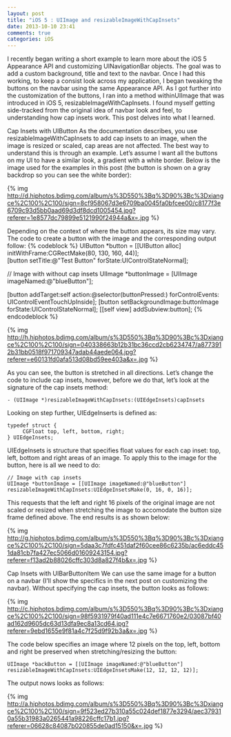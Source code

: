 ```yaml
---
layout: post
title: "iOS 5 : UIImage and resizableImageWithCapInsets"
date: 2013-10-10 23:41
comments: true
categories: iOS
---
```



I recently began writing a short example to learn more about the iOS 5 Appearance API and customizing UINavigationBar objects. The goal was to add a custom background, title and text to the navbar. Once I had this working, to keep a consist look across my application, I began tweaking the buttons on the navbar using the same Appearance API.
As I got further into the customization of the buttons, I ran into a method withinUIImage that was introduced in iOS 5, resizableImageWithCapInsets. I found myself getting side-tracked from the original idea of navbar look and feel, to understanding how cap insets work. This post delves into what I learned.


Cap Insets with UIButton
As the documentation describes, you use resizableImageWithCapInsets to add cap insets to an image, when the image is resized or scaled, cap areas are not affected. The best way to understand this is through an example.
Let’s assume I want all the buttons on my UI to have a similar look, a gradient with a white border. Below is the image used for the examples in this post (the button is shown on a gray backdrop so you can see the white border):

{% img http://d.hiphotos.bdimg.com/album/s%3D550%3Bq%3D90%3Bc%3Dxiangce%2C100%2C100/sign=8cf958067d3e6709ba0045fa0bfcee00/c8177f3e6709c93d5bb0aad69d3df8dcd1005454.jpg?referer=1e8577dc79899e5121990f24944a&x=.jpg %}

Depending on the context of where the button appears, its size may vary. The code to create a button with the image and the corresponding output follow:
{% codeblock %}
UIButton *button = [[UIButton alloc] initWithFrame:CGRectMake(80, 130, 160, 44)];  
[button setTitle:@"Test Button" forState:UIControlStateNormal]; 

// Image with without cap insets
UIImage *buttonImage = [UIImage imageNamed:@"blueButton"];   

[button addTarget:self action:@selector(buttonPressed:) forControlEvents: UIControlEventTouchUpInside];
[button setBackgroundImage:buttonImage forState:UIControlStateNormal];
[[self view] addSubview:button];
{% endcodeblock %}

{% img http://h.hiphotos.bdimg.com/album/s%3D550%3Bq%3D90%3Bc%3Dxiangce%2C100%2C100/sign=040338663b12b31bc36ccd2cb6234747/a8773912b31bb0518f971709347adab44aede064.jpg?referer=e60131fd0afa513d08bd59ee403a&x=.jpg %}

As you can see, the button is stretched in all directions. Let’s change the code to include cap insets, however, before we do that, let’s look at the signature of the cap insets method:

```
- (UIImage *)resizableImageWithCapInsets:(UIEdgeInsets)capInsets
```

Looking on step further, UIEdgeInserts is defined as:
```
typedef struct {  
	 CGFloat top, left, bottom, right;
} UIEdgeInsets;
```

UIEdgeInsets is structure that specifies float values for each cap inset: top, left, bottom and right areas of an image. To apply this to the image for the button, here is all we need to do:
```
// Image with cap insets
UIImage *buttonImage = [[UIImage imageNamed:@"blueButton"]     resizableImageWithCapInsets:UIEdgeInsetsMake(0, 16, 0, 16)];
```

This requests that the left and right 16 pixels of the original image are not scaled or resized when stretching the image to accomodate the button size frame defined above. The end results is as shown below:

{% img http://g.hiphotos.bdimg.com/album/s%3D550%3Bq%3D90%3Bc%3Dxiangce%2C100%2C100/sign=5daa3c7fdfc451daf2f60cee86c6235b/ac6eddc451da81cb7fa427ec5066d01609243154.jpg?referer=f13ad2b88026cffc303d8a827f4b&x=.jpg %}

Cap Insets with UIBarButtonItem
We can use the same image for a button on a navbar (I’ll show the specifics in the next post on customizing the navbar). Without specifying the cap insets, the button looks as follows:

{% img http://c.hiphotos.bdimg.com/album/s%3D550%3Bq%3D90%3Bc%3Dxiangce%2C100%2C100/sign=98f5931979f40ad111e4c7e6671760e2/03087bf40ad162d9605dc63d13dfa9ec8a13cd64.jpg?referer=9ebd1655e9f81a4c7f25d9f92b3a&x=.jpg %}

The code below specifies an image where 12 pixels on the top, left, bottom and right be preserved when stretching/resizing the button:
```
UIImage *backButton = [[UIImage imageNamed:@"blueButton"]     resizableImageWithCapInsets:UIEdgeInsetsMake(12, 12, 12, 12)];
```
The output nows looks as follows:

{% img http://a.hiphotos.bdimg.com/album/s%3D550%3Bq%3D90%3Bc%3Dxiangce%2C100%2C100/sign=9f523ed27b310a55c024def1877e3294/aec379310a55b31983a0265441a98226cffc17b1.jpg?referer=06628c84087b020855de0ad15150&x=.jpg %}
